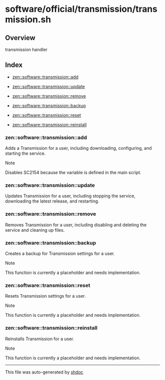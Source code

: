 # software/official/transmission/transmission.sh

## Overview

transmission handler

## Index

* [zen::software::transmission::add](#zensoftwaretransmissionadd)

* [zen::software::transmission::update](#zensoftwaretransmissionupdate)

* [zen::software::transmission::remove](#zensoftwaretransmissionremove)

* [zen::software::transmission::backup](#zensoftwaretransmissionbackup)

* [zen::software::transmission::reset](#zensoftwaretransmissionreset)

* [zen::software::transmission::reinstall](#zensoftwaretransmissionreinstall)


### zen::software::transmission::add

Adds a Transmission for a user, including downloading, configuring, and starting the service.

> [!NOTE]
> Disables SC2154 because the variable is defined in the main script.

### zen::software::transmission::update

Updates Transmission for a user, including stopping the service, downloading the latest release, and restarting.

### zen::software::transmission::remove

Removes Transmission for a user, including disabling and deleting the service and cleaning up files.

### zen::software::transmission::backup

Creates a backup for Transmission settings for a user.

> [!NOTE]
> This function is currently a placeholder and needs implementation.

### zen::software::transmission::reset

Resets Transmission settings for a user.

> [!NOTE]
> This function is currently a placeholder and needs implementation.

### zen::software::transmission::reinstall

Reinstalls Transmission for a user.

> [!NOTE]
> This function is currently a placeholder and needs implementation.

---
This file was auto-generated by [shdoc](https://github.com/MediaEase/shdoc)
